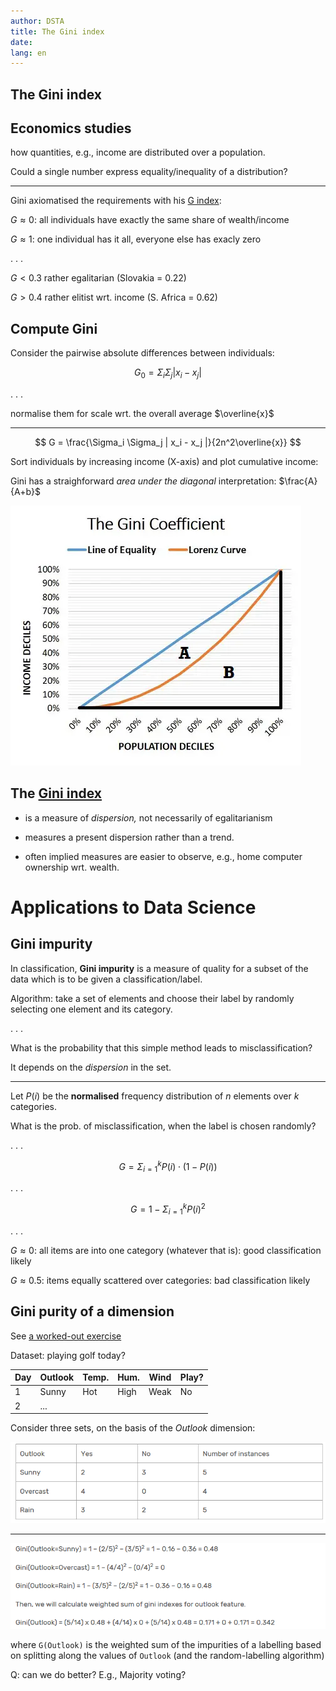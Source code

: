 ```yaml
---
author: DSTA
title: The Gini index
date: 
lang: en
---
```


## The Gini index

## Economics studies

how quantities, e.g., income are distributed over a population.  

Could a single number express equality/inequality of a distribution?

-----

Gini axiomatised the requirements with his [G index](https://data.oecd.org/inequality/income-inequality.htm):

$G \approx 0$: all individuals have exactly the same share of wealth/income

$G \approx 1$: one individual has it all, everyone else has exacly zero

. . .

$G < 0.3$ rather egalitarian (Slovakia = 0.22)

$G > 0.4$ rather elitist wrt. income (S. Africa = 0.62)

## Compute Gini

Consider the pairwise absolute differences between individuals:

$$
G_0 = \Sigma_i \Sigma_j | x_i - x_j |
$$

. . .

normalise them for scale wrt. the overall average $\overline{x}$

-----

$$
G = \frac{\Sigma_i \Sigma_j | x_i - x_j |}{2n^2\overline{x}}
$$

Sort individuals by increasing income (X-axis) and plot cumulative income:

Gini has a straighforward *area under the diagonal* interpretation: $\frac{A}{A+b}$

[![Lorenz curve](./imgs/lorenz-curve.png)](https://www.dyingeconomy.com/gini-coefficient.html)

## The [Gini index](https://en.wikipedia.org/wiki/Gini_coefficient) 

- is a measure of *dispersion,* not necessarily of egalitarianism

- measures a present dispersion rather than a trend.

- often implied measures are easier to observe, e.g., home computer ownership wrt. wealth.

# Applications to Data Science

## Gini impurity

In classification, __Gini impurity__ is a measure of quality for a subset of the data which is to be given a classification/label.

Algorithm: take a set of elements and choose their label by randomly selecting one element and its category.

. . .

What is the probability that this simple method leads to misclassification?

It depends on the *dispersion* in the set.

-----

Let $P(i)$ be the __normalised__ frequency distribution of *n* elements over *k* categories.

What is the prob. of misclassification, when the label is chosen randomly?

. . .

$$G = \Sigma_{i=1}^k P(i)\cdot (1 - P(i))$$

. . .

$$G = 1 - \Sigma_{i=1}^k P(i)^2$$

. . .

$G \approx 0$: all items are into one category (whatever that is): good classification likely

$G \approx 0.5$: items equally scattered over categories: bad classification likely

## Gini purity of a dimension

See [a worked-out exercise](https://sefiks.com/2018/08/27/a-step-by-step-cart-decision-tree-example/)

Dataset: playing golf today?

Day | Outlook | Temp. | Hum. | Wind | Play?
|---|---|---|---|---|---|
1 | Sunny | Hot | High | Weak | No
2 | ...

Consider three sets, on the basis of the *Outlook* dimension:

![Example A](./imgs/gini_example-a.png)

-----

![Example A](./imgs/gini_example-b.png)

where ``G(Outlook)`` is the weighted sum of the impurities of a labelling based on splitting along the values of ``Outlook`` (and the random-labelling algorithm)

Q: can we do better? E.g., Majority voting?
